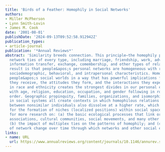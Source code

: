 ```yaml
---
title: 'Birds of a Feather: Homophily in Social Networks'
authors:
- Miller McPherson
- Lynn Smith-Lovin
- James M. Cook
date: '2001-08-01'
publishDate: '2024-09-13T09:52:58.912942Z'
publication_types:
- article-journal
publication: '*Annual Reviews*'
abstract: 'Similarity breeds connection. This principle—the homophily principle—structures
  network ties of every type, including marriage, friendship, work, advice, support,
  information transfer, exchange, comembership, and other types of relationship. The
  result is that people&apos;s personal networks are homogeneous with regard to many
  sociodemographic, behavioral, and intrapersonal characteristics. Homophily limits
  people&apos;s social worlds in a way that has powerful implications for the information
  they receive, the attitudes they form, and the interactions they experience. Homophily
  in race and ethnicity creates the strongest divides in our personal environments,
  with age, religion, education, occupation, and gender following in roughly that
  order. Geographic propinquity, families, organizations, and isomorphic positions
  in social systems all create contexts in which homophilous relations form. Ties
  between nonsimilar individuals also dissolve at a higher rate, which sets the stage
  for the formation of niches (localized positions) within social space. We argue
  for more research on: (a) the basic ecological processes that link organizations,
  associations, cultural communities, social movements, and many other social forms;
  (b) the impact of multiplex ties on the patterns of homophily; and (c) the dynamics
  of network change over time through which networks and other social entities co-evolve.'
links:
- name: URL
  url: https://www.annualreviews.org/content/journals/10.1146/annurev.soc.27.1.415
---
```

